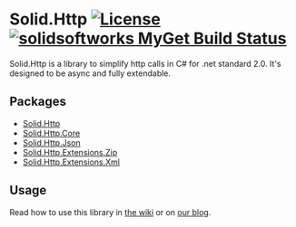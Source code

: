 # Solid.Http [![License](https://img.shields.io/github/license/mashape/apistatus.svg)](https://en.wikipedia.org/wiki/MIT_License) [![solidsoftworks MyGet Build Status](https://www.myget.org/BuildSource/Badge/solidsoftworks?identifier=a3ce4e9e-bc86-4795-a1fb-3fe77c9662f6)](https://www.myget.org/)

Solid.Http is a library to simplify http calls in C# for .net standard 2.0. It's designed to be async and fully extendable.

## Packages
* [Solid.Http](https://www.nuget.org/packages/Solid.Http)
* [Solid.Http.Core](https://www.nuget.org/packages/Solid.Http.Core)
* [Solid.Http.Json](https://www.nuget.org/packages/Solid.Http.Json)
* [Solid.Http.Extensions.Zip](https://www.nuget.org/packages/Solid.Http.Extensions.Zip)
* [Solid.Http.Extensions.Xml](https://www.nuget.org/packages/Solid.Http.Extensions.Xml)

## Usage
Read how to use this library in [the wiki](https://github.com/SOLIDSoftworks/Solid.Http/wiki) or on [our blog](https://solidsoft.works/tag/solid-http/).
